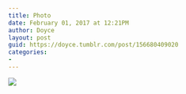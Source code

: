```yaml
---
title: Photo
date: February 01, 2017 at 12:21PM
author: Doyce
layout: post
guid: https://doyce.tumblr.com/post/156680409020
categories:
- 
--- 
```


<img src="https://68.media.tumblr.com/72eece5ff65fe6d57213fa42ebcef759/tumblr_oknz0rXlng1qfxc1eo1_500.jpg"/> 
 
 
